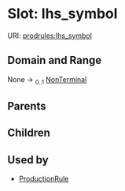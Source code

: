 
# Slot: lhs_symbol




URI: [prodrules:lhs_symbol](https://w3id.org/linkml/schemagrammar/prodrules/lhs_symbol)


## Domain and Range

None &#8594;  <sub>0..1</sub> [NonTerminal](NonTerminal.md)

## Parents


## Children


## Used by

 * [ProductionRule](ProductionRule.md)
